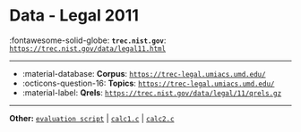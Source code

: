# Data - Legal 2011 

:fontawesome-solid-globe: **`trec.nist.gov`**: [`https://trec.nist.gov/data/legal11.html`](https://trec.nist.gov/data/legal11.html)

---

- :material-database: **Corpus**: [`https://trec-legal.umiacs.umd.edu/`](https://trec-legal.umiacs.umd.edu/)
- :octicons-question-16: **Topics**: [`https://trec-legal.umiacs.umd.edu/`](https://trec-legal.umiacs.umd.edu/)
- :material-label: **Qrels**: [`https://trec.nist.gov/data/legal/11/qrels.gz`](https://trec.nist.gov/data/legal/11/qrels.gz)


---

**Other:** [`evaluation script`](https://trec.nist.gov/data/legal/11/dolegal10eval) | [`calc1.c`](https://trec.nist.gov/data/legal/11/calc1.c) | [`calc2.c`](https://trec.nist.gov/data/legal/11/calc2.c)
